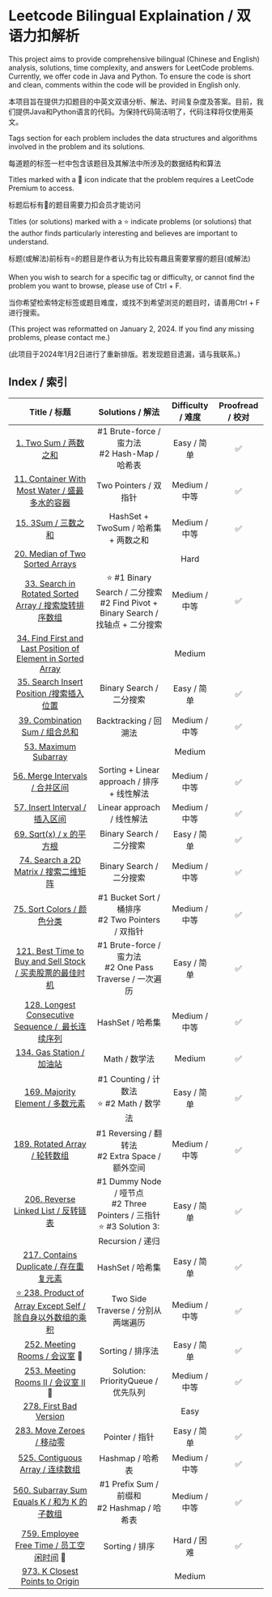 # Leetcode Bilingual Explaination / 双语力扣解析

This project aims to provide comprehensive bilingual (Chinese and English) analysis, solutions, time complexity, and answers for LeetCode problems. Currently, we offer code in Java and Python. To ensure the code is short and clean, comments within the code will be provided in English only.

本项目旨在提供力扣题目的中英文双语分析、解法、时间复杂度及答案。目前，我们提供Java和Python语言的代码。为保持代码简洁明了，代码注释将仅使用英文。

Tags section for each problem includes the data structures and algorithms involved in the problem and its solutions.

每道题的标签一栏中包含该题目及其解法中所涉及的数据结构和算法

Titles marked with a 🔐 icon indicate that the problem requires a LeetCode Premium to access.

标题后标有🔐的题目需要力扣会员才能访问

Titles (or solutions) marked with a ⭐️ indicate problems (or solutions) that the author finds particularly interesting and believes are important to understand.

标题(或解法)前标有⭐️的题目是作者认为有比较有趣且需要掌握的题目(或解法)

When you wish to search for a specific tag or difficulty, or cannot find the problem you want to browse, please use of Ctrl + F.

当你希望检索特定标签或题目难度，或找不到希望浏览的题目时，请善用Ctrl + F进行搜索。

(This project was reformatted on January 2, 2024. If you find any missing problems, please contact me.)

(此项目于2024年1月2日进行了重新排版。若发现题目遗漏，请与我联系。)

## Index / 索引

|                                                             Title / 标题                                                             |                                          Solutions / 解法                                          | Difficulty / 难度 | Proofread / 校对 |
| :-----------------------------------------------------------------------------------------------------------------------------------: | :-------------------------------------------------------------------------------------------------: | :---------------: | :--------------: |
|                                            [1. Two Sum / 两数之和](/Solution/0001_Two_Sum.md)                                            |                         #1 Brute-force / 蛮力法<br />#2 Hash-Map / 哈希表                         |    Easy / 简单    |        ✅        |
|                     [11. Container With Most Water / 盛最多水的容器](/Solution/0011_Container_With_Most_Water.md)                     |                                        Two Pointers / 双指针                                        |   Medium / 中等   |        ✅        |
|                                              [15. 3Sum / 三数之和](/Solution/0015_3Sum.md)                                              |                                HashSet + TwoSum / 哈希集 + 两数之和                                |   Medium / 中等   |        ✅        |
|                                                   [20. Median of Two Sorted Arrays]()                                                   |                                                                                                    |       Hard       |                  |
|               [33. Search in Rotated Sorted Array / 搜索旋转排序数组](/Solution/0033_Search_in_Rotated_Sorted_Array.md)               |      ⭐️ #1 Binary Search / 二分搜索<br />#2 Find Pivot + Binary Search / 找轴点 + 二分搜索      |   Medium / 中等   |        ✅        |
| [34. Find First and Last Position of Element in Sorted Array](/Solution/0034_Find_First_and_Last_Position_of_Element_in_Sorted_Array.md) |                                                                                                    |      Medium      |                  |
|                           [35. Search Insert Position /搜索插入位置](/Solution/0035_Search_Insert_Position.md)                           |                                      Binary Search / 二分搜索                                      |    Easy / 简单    |        ✅        |
|                                   [39. Combination Sum / 组合总和](/Solution/0039_Combination_Sum.md)                                   |                                        Backtracking / 回溯法                                        |   Medium / 中等   |        ✅        |
|                                        [53. Maximum Subarray](Solution/0053_Maximum_Subarray.md)                                        |                                                                                                    |      Medium      |                  |
|                                   [56. Merge Intervals / 合并区间](/Solution/0056_Merge_Intervals.md)                                   |                             Sorting + Linear approach / 排序 + 线性解法                             |   Medium / 中等   |        ✅        |
|                                   [57. Insert Interval / 插入区间](/Solution/0057_Insert_Interval.md)                                   |                                     Linear approach / 线性解法                                     |   Medium / 中等   |        ✅        |
|                                          [69. Sqrt(x) / x 的平方根](/Solution/0069_Sqrt(x).md)                                          |                                      Binary Search / 二分搜索                                      |    Easy / 简单    |        ✅        |
|                             [74. Search a 2D Matrix / 搜索二维矩阵](/Solution/0074_Search_a_2D_Matrix.md)                             |                                      Binary Search / 二分搜索                                      |   Medium / 中等   |        ✅        |
|                                       [75. Sort Colors / 颜色分类](/Solution/0075_Sort_Colors.md)                                       |                       #1 Bucket Sort / 桶排序<br />#2 Two Pointers / 双指针                       |   Medium / 中等   |        ✅        |
|              [121. Best Time to Buy and Sell Stock / 买卖股票的最佳时机](/Solution/0121_Best_Time_to_Buy_and_Sell_Stock.md)              |                   #1 Brute-force / 蛮力法<br />#2 One Pass Traverse / 一次遍历                   |    Easy / 简单    |        ✅        |
|                  [128. Longest Consecutive Sequence /  最长连续序列](/Solution/0128_Longest_Consecutive_Sequence.md)                  |                                          HashSet / 哈希集                                          |   Medium / 中等   |        ✅        |
|                                       [134. Gas Station / 加油站](/Solution/0134_Gas_Station.md)                                       |                                            Math / 数学法                                            |      Medium      |        ✅        |
|                                  [169. Majority Element / 多数元素](/Solution/0169_Majority_Element.md)                                  |                         #1 Counting / 计数法<br />⭐️ #2 Math / 数学法                         |    Easy / 简单    |        ✅        |
|                                     [189. Rotated Array / 轮转数组](/Solution/0189_Rotated_Array.md)                                     |                        #1 Reversing / 翻转法<br />#2 Extra Space / 额外空间                        |   Medium / 中等   |        ✅        |
|                              [206. Reverse Linked List / 反转链表](/Solution/0206_Reverse_Linked_List.md)                              | #1 Dummy Node / 哑节点<br />#2 Three Pointers / 三指针<br />⭐️ #3 Solution 3: Recursion / 递归 |    Easy / 简单    |        ✅        |
|                              [217. Contains Duplicate / 存在重复元素](/Solution/0217_Contains_Duplicate.md)                              |                                          HashSet / 哈希集                                          |    Easy / 简单    |        ✅        |
|             [⭐️ 238. Product of Array Except Self / 除自身以外数组的乘积](/Solution/0238_Product_of_Array_Except_Self.md)             |                                 Two Side Traverse / 分别从两端遍历                                 |   Medium / 中等   |        ✅        |
|                                   [252. Meeting Rooms / 会议室](/Solution/0252_Meeting_Rooms.md) 🔐                                   |                                          Sorting / 排序法                                          |    Easy / 简单    |        ✅        |
|                               [253. Meeting Rooms II / 会议室 II](/Solution/0253_Meeting_Rooms_II.md) 🔐                               |                                 Solution: PriorityQueue / 优先队列                                 |   Medium / 中等   |        ✅        |
|                                      [278. First Bad Version](/Solution/0278_First_Bad_Version.md)                                      |                                                                                                    |       Easy       |                  |
|                                        [283. Move Zeroes / 移动零](/Solution/0283_Move_Zeroes.md)                                        |                                           Pointer / 指针                                           |    Easy / 简单    |        ✅        |
|                                 [525. Contiguous Array / 连续数组](/Solution/0525_Contiguous_Array.md)                                 |                                          Hashmap / 哈希表                                          |   Medium / 中等   |        ✅        |
|                         [560. Subarray Sum Equals K / 和为 K 的子数组](/Solution/0560_Subarray_Sum_Equals_K.md)                         |                          #1 Prefix Sum / 前缀和<br />#2 Hashmap / 哈希表                          |   Medium / 中等   |        ✅        |
|                           [759. Employee Free Time / 员工空闲时间](/Solution/0759_Employee_Free_Time.md) 🔐                           |                                           Sorting / 排序                                           |    Hard / 困难    |        ✅        |
|                              [973. K Closest Points to Origin](/Solution/0973_K_Close_Points_To_Origin.md)                              |                                                                                                    |      Medium      |                  |
